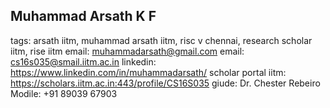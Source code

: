 ## Muhammad Arsath K F 
tags: arsath iitm, muhammad arsath iitm, risc v chennai, research scholar iitm, rise iitm
email: muhammadarsath@gmail.com
email: cs16s035@smail.iitm.ac.in
linkedin: https://www.linkedin.com/in/muhammadarsath/
scholar portal iitm: https://scholars.iitm.ac.in:443/profile/CS16S035
giude: Dr. Chester Rebeiro
Modile: +91 89039 67903

